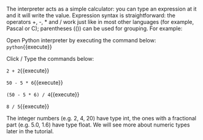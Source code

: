 The interpreter acts as a simple calculator: you can type an expression at it and it will write the value. Expression syntax is straightforward: the operators +, -, * and / work just like in most other languages (for example, Pascal or C); parentheses (()) can be used for grouping. For example:

Open Python interpreter by executing the command below:
`python`{{execute}} 

Click / Type the commands below:

`2 + 2`{{execute}} 

`50 - 5 * 6`{{execute}} 

`(50 - 5 * 6) / 4`{{execute}} 

`8 / 5`{{execute}} 

The integer numbers (e.g. 2, 4, 20) have type int, the ones with a fractional part (e.g. 5.0, 1.6) have type float. We will see more about numeric types later in the tutorial.


